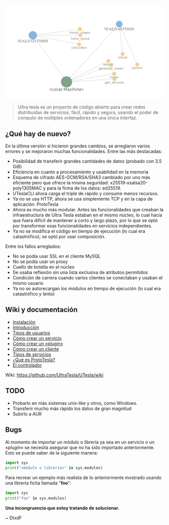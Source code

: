 ![](screenshots/logo.png)
> Ultra tesla es un proyecto de código abierto para crear redes distribuidas de servicios, fácil, rápido y seguro, usando el poder de computo de múltiples ordenadores en una única interfaz.

## ¿Qué hay de nuevo?

En la última versión si hicieron grandes cambios, se arreglaron varios errores y se mejoraron muchas funcionalidades. Entre las más destacadas:

* Posibilidad de transferir grandes cantidades de datos (probado con 3.5 GiB)
* Eficiencia en cuanto a procesamiento y usabilidad en la memoria
* Esquema de cifrado AES-GCM/RSA/SHA3 cambiado por uno más eficiente pero que ofrece la misma seguridad: x25519-xsalsa20-poly1305MAC y para la firma de los datos: ed25519.
* UTeslaCLI ahora carga el triple de rápido y consume menos recursos.
* Ya no se usa HTTP, ahora se usa simplemente TCP y en la capa de aplicación: ProtoTesla
* Ahora es mucho más modular. Antes las funcionalidades que creaban la infraestructura de Ultra Tesla estaban en el mismo núcleo, lo cual hacía que fuera difícil de mantener a corto y largo plazo, por lo que se optó por transformar esas funcionalidades en servicios independientes.
* Ya no se modifica el código en tiempo de ejecución (lo cual era catastrófico); se optó por usar composición.

Entre los fallos arreglados:

* No se podía usar SSL en el cliente MySQL
* No se podía usar un proxy
* Cuello de botella en el núcleo
* Se usaba reflexión sin una lista exclusiva de atributos permitidos
* Condición de carrera cuando varios clientes se conectaban y usaban el mismo usuario
* Ya no se autorecargan los módulos en tiempo de ejecución (lo cual era catastrófico y lento)

## Wiki y documentación

* [Instalación](https://github.com/UltraTesla/UTesla/wiki/Instalación)
* [Introducción](https://github.com/UltraTesla/UTesla/wiki/Introducci%C3%B3n)
* [Tipos de usuarios](https://github.com/UltraTesla/UTesla/wiki/Tipos-de-usuarios)
* [Cómo crear un servicio](https://github.com/UltraTesla/UTesla/wiki/Cómo-crear-un-servicio)
* [Cómo crear un «plugin»](https://github.com/UltraTesla/UTesla/wiki/C%C3%B3mo-crear-un-%C2%ABplugin%C2%BB)
* [Cómo crear un cliente](https://github.com/UltraTesla/UTesla/wiki/C%C3%B3mo-crear-un-cliente)
* [Tipos de servicios](https://github.com/UltraTesla/UTesla/wiki/Tipos-de-servicios)
* [¿Qué es ProtoTesla?](https://github.com/UltraTesla/UTesla/wiki/%C2%BFQu%C3%A9-es-ProtoTesla%3F)
* [El controlador](https://github.com/UltraTesla/UTesla/wiki/El-controlador)

Wiki: https://github.com/UltraTesla/UTesla/wiki

## TODO

* Probarlo en más sistemas unix-like y otros, como Windows.
* Transferir mucho más rápido los datos de gran magnitud
* Subirlo a AUR

## Bugs

Al momento de importar un módulo o librería ya sea en un servicio o un «*plugin*» se necesita asegurar que no ha sido importado anteriormente. Esto se puede saber de la siguiente manera:

```python
import sys
print("<módulo o librería>" in sys.modules)
```

Para recrear un ejemplo más realista de lo anteriormente mostrado usando una librería fictia llamada "**foo**":

```python
import sys
print("foo" in sys.modules)
```

**Una incongruencia que estoy tratando de solucionar.**

~ DtxdF
